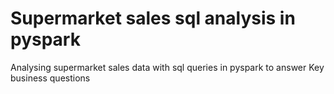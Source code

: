 # Supermarket sales sql analysis in pyspark
 Analysing supermarket sales data with sql queries in pyspark to answer Key business questions
